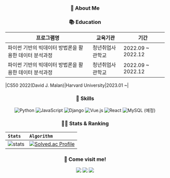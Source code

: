 
<!--
**yeonjulee812/yeonjulee812** is a ✨ _special_ ✨ repository because its `README.md` (this file) appears on your GitHub profile.

Here are some ideas to get you started:

- 🔭 I’m currently working on ...
- 🌱 I’m currently learning ...
- 👯 I’m looking to collaborate on ...
- 🤔 I’m looking for help with ...
- 💬 Ask me about ...
- 📫 How to reach me: ...
- 😄 Pronouns: ...
- ⚡ Fun fact: ...
-->
<h3 align="center">🙌 About Me </h3>
<!-- <div align="center"> -->
<!-- 안녕하세요! </br> -->
<!-- 현재 SSAFY에서 웹개발을 공부 중인 신입개발자 이연주 입니다. 🐥 </br> -->
<!-- 펭귄의 섬과 같은 힐링게임을 좋아하고 오디오북을 즐겨 듣습니다. </br> -->

 
  <h3 align="center">📚 Education </h3>


|프로그램명|교육기관|기간|
|-|-|-|
|파이썬 기반의 빅데이터 방법론을 활용한 데이터 분석과정|청년취업사관학교|2022.09 ~ 2022.12|
|파이썬 기반의 빅데이터 방법론을 활용한 데이터 분석과정|청년취업사관학교|2022.09 ~ 2022.12|

<!-- |삼성 청년 SW 아카데미(SSAFY)|삼성전자|2023.01 ~ 2023.12(진행중)| -->
|CS50 2022(David J. Malan)|Harvard University|2023.01 ~|

</div>
 
  <h3 align="center">💁 Skills </h3>
<div align="center">
  
![Python](https://img.shields.io/badge/python-3670A0?style=flat-square&logo=python&logoColor=ffdd54)
![JavaScript](https://img.shields.io/badge/javascript-%23323330.svg?style=flat-square&logo=javascript&logoColor=%23F7DF1E)
![Django](https://img.shields.io/badge/django-%23092E20.svg?style=flat-square&logo=django&logoColor=white)
![Vue.js](https://img.shields.io/badge/vuejs-%2335495e.svg?style=flat-square&logo=vuedotjs&logoColor=%234FC08D)
![React](https://img.shields.io/badge/react-%2320232a.svg?style=flat-square&logo=react&logoColor=%2361DAFB)
![MySQL](https://img.shields.io/badge/mysql-%2300f.svg?style=flat-square&logo=mysql&logoColor=white)
(예정)
</div>

<h3 align="center">👩‍💻 Stats & Ranking </h3>
<div align="center">

| `Stats` | `Algorithm` |
|:---|:---|
| ![stats](https://github-readme-stats-git-masterrstaa-rickstaa.vercel.app/api?username=yeonjulee812&&show_icons=true&theme=vue)  | [![Solved.ac Profile](http://mazassumnida.wtf/api/v2/generate_badge?boj=legrandreve)](https://solved.ac/legrandreve/)  |

</div>

<h3 align="center">🌱 Come visit me! </h3>
<div align="center">
  <a href="https://github.com/yeonjulee812?tab=repositories" target="_blank"><img src="https://img.shields.io/badge/github-%23121011.svg?style=flat-square&logo=github&logoColor=white"/></a>
  <a href="https://www.instagram.com/yeonju_812" target="_blank"><img src="https://img.shields.io/badge/Instagram-%23E4405F.svg?style=flat-square&logo=Instagram&logoColor=white"/></a>
  <a href="mailto:yj.thexplorer@gmail.com" target="_blank"><img src="https://img.shields.io/badge/yj.thexplorer@gmail.com-D14836?style=flat-square&logo=gmail&logoColor=white"/></a>

</div>
